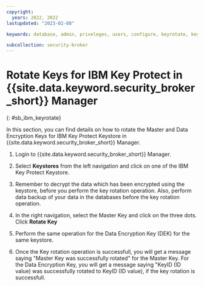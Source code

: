 ```yaml
---
copyright:
  years: 2022, 2022
lastupdated: "2023-02-08"

keywords: database, admin, priveleges, users, configure, keyrotate, keyprotect, operations

subcollection: security-broker
---
```


# Rotate Keys for IBM Key Protect in {{site.data.keyword.security_broker_short}} Manager
{: #sb_ibm_keyrotate}

In this section, you can find details on how to rotate the Master and Data Encryption Keys for IBM Key Protect Keystore in {{site.data.keyword.security_broker_short}} Manager.

1.  Login to {{site.data.keyword.security_broker_short}} Manager.

2.  Select **Keystores** from the left navigation and click on one of the IBM Key Protect Keystore.

3.  Remember to decrypt the data which has been encrypted using the keystore, before you perform the key rotation operation. Also, perform data backup of your data in the databases before the key rotation operation.

4.  In the right navigation, select the Master Key and click on the three dots. Click **Rotate Key**

5.  Perform the same operation for the Data Encryption Key (DEK) for the same keystore.

6.  Once the Key rotation operation is successfull, you will get a message saying "Master Key was successfully rotated" for the Master Key. For the Data Encryption Key, you will get a message saying "KeyID (ID value) was successfully rotated to KeyID (ID value), if the key rotation is successfull.






